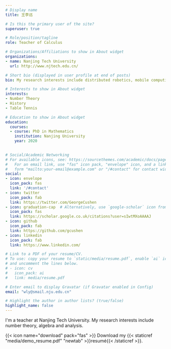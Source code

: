 ```yaml
---
# Display name
title: 王李远

# Is this the primary user of the site?
superuser: true

# Role/position/tagline
role: Teacher of Calculus

# Organizations/Affiliations to show in About widget
organizations:
- name: Nanjing Tech University
  url: http://www.njtech.edu.cn/

# Short bio (displayed in user profile at end of posts)
bio: My research interests include distributed robotics, mobile computing and programmable matter.

# Interests to show in About widget
interests:
- Number Theory
- History
- Table Tennis

# Education to show in About widget
education:
  courses:
  - course: PhD in Mathematics
    institution: Nanjing University
    year: 2020
  

# Social/Academic Networking
# For available icons, see: https://sourcethemes.com/academic/docs/page-builder/#icons
#   For an email link, use "fas" icon pack, "envelope" icon, and a link in the
#   form "mailto:your-email@example.com" or "/#contact" for contact widget.
social:
- icon: envelope
  icon_pack: fas
  link: '/#contact'
- icon: twitter
  icon_pack: fab
  link: https://twitter.com/GeorgeCushen
- icon: graduation-cap  # Alternatively, use `google-scholar` icon from `ai` icon pack
  icon_pack: fas
  link: https://scholar.google.co.uk/citations?user=sIwtMXoAAAAJ
- icon: github
  icon_pack: fab
  link: https://github.com/gcushen
- icon: linkedin
  icon_pack: fab
  link: https://www.linkedin.com/

# Link to a PDF of your resume/CV.
# To use: copy your resume to `static/media/resume.pdf`, enable `ai` icons in `params.toml`, 
# and uncomment the lines below.
# - icon: cv
#   icon_pack: ai
#   link: media/resume.pdf

# Enter email to display Gravatar (if Gravatar enabled in Config)
email: "wly@smail.nju.edu.cn"

# Highlight the author in author lists? (true/false)
highlight_name: false
---
```


I'm a teacher at Nanjing Tech University. My research interests include number theory, algebra and analysis.

{{< icon name="download" pack="fas" >}} Download my {{< staticref "media/demo_resume.pdf" "newtab" >}}resumé{{< /staticref >}}.
